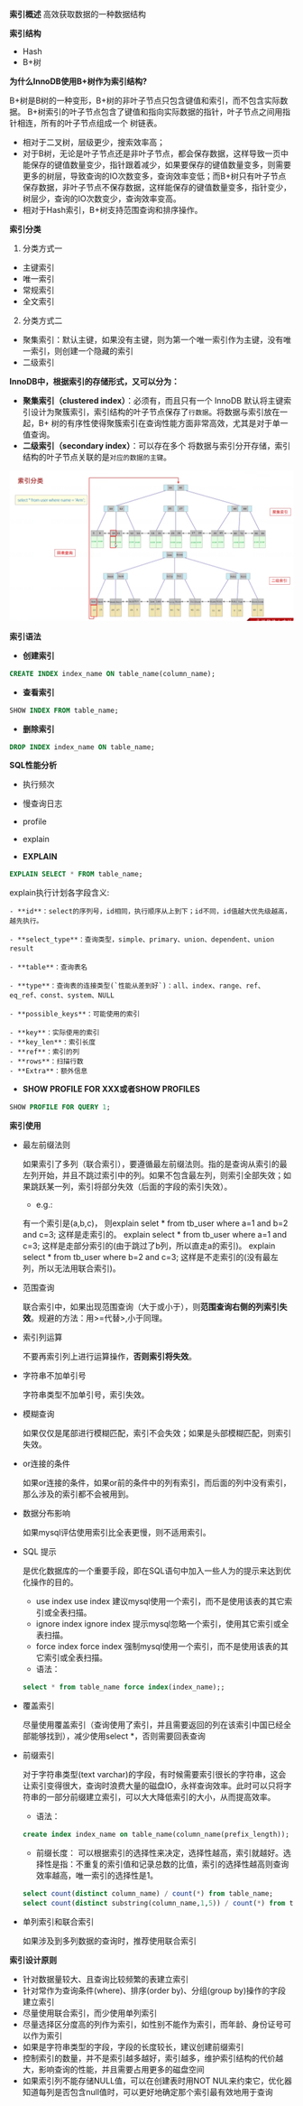 **索引概述**
高效获取数据的一种数据结构

**索引结构**
- Hash
- B+树

**为什么InnoDB使用B+树作为索引结构?**

B+树是B树的一种变形，B+树的非叶子节点只包含键值和索引，而不包含实际数据。
B+树索引的叶子节点包含了键值和指向实际数据的指针，叶子节点之间用指针相连，所有的叶子节点组成一个
树链表。
- 相对于二叉树，层级更少，搜索效率高；
- 对于B树，无论是叶子节点还是非叶子节点，都会保存数据，这样导致一页中能保存的键值数量变少，指针跟着减少，如果要保存的键值数量变多，则需要更多的树层，导致查询的IO次数变多，查询效率变低；而B+树只有叶子节点保存数据，非叶子节点不保存数据，这样能保存的键值数量变多，指针变少，树层少，查询的IO次数变少，查询效率变高。
- 相对于Hash索引，B+树支持范围查询和排序操作。

**索引分类**
1. 分类方式一
- 主键索引
- 唯一索引
- 常规索引 
- 全文索引
2. 分类方式二
- 聚集索引：默认主键，如果没有主键，则为第一个唯一索引作为主键，没有唯一索引，则创建一个隐藏的索引
- 二级索引

**InnoDB中，根据索引的存储形式，又可以分为：**
- **聚集索引（clustered index）**：必须有，而且只有一个
InnoDB 默认将主键索引设计为聚簇索引，索引结构的叶子节点保存了`行数据`。将数据与索引放在一起，B+ 树的有序性使得聚簇索引在查询性能方面非常高效，尤其是对于单一值查询。
- **二级索引（secondary index）**：可以存在多个
将数据与索引分开存储，索引结构的叶子节点关联的是`对应的数据的主键`。

![索引结构](image-2.png)

**索引语法**

- **创建索引**
```sql
CREATE INDEX index_name ON table_name(column_name);
```
- **查看索引**
```sql
SHOW INDEX FROM table_name;
```
- **删除索引**
```sql
DROP INDEX index_name ON table_name;
``` 

**SQL性能分析**
- 执行频次
- 慢查询日志
- profile
- explain

- **EXPLAIN**
```sql
EXPLAIN SELECT * FROM table_name;
```

explain执行计划各字段含义:

    - **id**：select的序列号，id相同，执行顺序从上到下；id不同，id值越大优先级越高，越先执行。

    - **select_type**：查询类型，simple、primary、union、dependent、union result

    - **table**：查询表名

    - **type**：查询表的连接类型(`性能从差到好`)：all、index、range、ref、eq_ref、const、system、NULL

    - **possible_keys**：可能使用的索引

    - **key**：实际使用的索引
    - **key_len**：索引长度
    - **ref**：索引的列
    - **rows**：扫描行数
    - **Extra**：额外信息

- **SHOW PROFILE FOR XXX或者SHOW PROFILES**
```sql
SHOW PROFILE FOR QUERY 1;
```

**索引使用**
- 最左前缀法则

    如果索引了多列（联合索引），要遵循最左前缀法则。指的是查询从索引的最左列开始，并且不跳过索引中的列。如果不包含最左列，则索引全部失效；如果跳跃某一列，索引将部分失效（后面的字段的索引失效）。

    - e.g.: 

    有一个索引是(a,b,c)，
    则explain selet * from tb_user where a=1 and b=2 and c=3; 这样是走索引的。
    explain select * from tb_user where a=1 and c=3; 这样是走部分索引的(由于跳过了b列，所以直走a的索引)。
    explain select * from tb_user where b=2 and c=3; 这样是不走索引的(没有最左列，所以无法用联合索引)。

- 范围查询

    联合索引中，如果出现范围查询（大于或小于），则**范围查询右侧的列索引失效**。规避的方法：用>=代替>,小于同理。

- 索引列运算

    不要再索引列上进行运算操作，**否则索引将失效**。

- 字符串不加单引号

    字符串类型不加单引号，索引失效。

- 模糊查询
    
    如果仅仅是尾部进行模糊匹配，索引不会失效；如果是头部模糊匹配，则索引失效。

- or连接的条件

    如果or连接的条件，如果or前的条件中的列有索引，而后面的列中没有索引，那么涉及的索引都不会被用到。

- 数据分布影响
    
    如果mysql评估使用索引比全表更慢，则不适用索引。

- SQL 提示

    是优化数据库的一个重要手段，即在SQL语句中加入一些人为的提示来达到优化操作的目的。
    - use index
        use index 建议mysql使用一个索引，而不是使用该表的其它索引或全表扫描。
    - ignore index
        ignore index 提示mysql忽略一个索引，使用其它索引或全表扫描。
    - force index
        force index 强制mysql使用一个索引，而不是使用该表的其它索引或全表扫描。
    - 语法：
    ```sql
    select * from table_name force index(index_name);;
    ```

- 覆盖索引

    尽量使用覆盖索引（查询使用了索引，并且需要返回的列在该索引中国已经全部能够找到），减少使用select *，否则需要回表查询

- 前缀索引

    对于字符串类型(text varchar)的字段，有时候需要索引很长的字符串，这会让索引变得很大，查询时浪费大量的磁盘IO，永祥查询效率。此时可以只将字符串的一部分前缀建立索引，可以大大降低索引的大小，从而提高效率。
    - 语法：
    ```sql
    create index index_name on table_name(column_name(prefix_length));
    ```
    - 前缀长度：
    可以根据索引的选择性来决定，选择性越高，索引就越好。选择性是指：不重复的索引值和记录总数的比值，索引的选择性越高则查询效率越高，唯一索引的选择性是1。
    ```sql
    select count(distinct column_name) / count(*) from table_name;
    select count(distinct substring(column_name,1,5)) / count(*) from table_name;  -- 前缀长度为5
    ```

- 单列索引和联合索引
  
    如果涉及到多列数据的查询时，推荐使用联合索引


**索引设计原则**
- 针对数据量较大、且查询比较频繁的表建立索引
- 针对常作为查询条件(where)、排序(order by)、分组(group by)操作的字段建立索引
- 尽量使用联合索引，而少使用单列索引
- 尽量选择区分度高的列作为索引，如性别不能作为索引，而年龄、身份证号可以作为索引
- 如果是字符串类型的字段，字段的长度较长，建议创建前缀索引
- 控制索引的数量，并不是索引越多越好，索引越多，维护索引结构的代价越大，影响查询的性能，并且需要占用更多的磁盘空间
- 如果索引列不能存储NULL值，可以在创建表时用NOT NUL来约束它，优化器知道每列是否包含null值时，可以更好地确定那个索引最有效地用于查询












